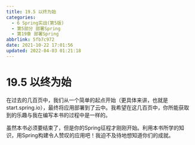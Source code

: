 ```yaml
---
title: 19.5 以终为始
categories: 
  - 6 Spring实战(第5版)
  - 第5部分 部署Spring
  - 第19章 部署Spring
abbrlink: 5fb7c972
date: 2021-10-22 17:01:56
updated: 2022-04-03 01:21:18
---
```

# 19.5 以终为始
在过去的几百页中，我们从一个简单的起点开始（更具体来讲，也就是start.spring.io），最终将应用部署到了云中。我希望在这几百页中，你所能获取到的乐趣与我在编写本书的过程中是一样的。

虽然本书必须要结束了，但是你的Spring征程才刚刚开始。利用本书所学的知识，用Spring构建令人赞叹的应用吧！我迫不及待地想知道你们的成就。
